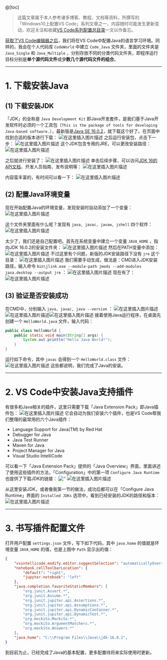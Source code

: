 @[toc]

> 这篇文章属于本人参考诸多博客、教程、文档等资料，所撰写的「Windows10上配置VS Code」系列文章之一，内容随时可能发生更新变动，欢迎关注和收藏[VS Code系列配置总目录](https://memcpy0.blog.csdn.net/article/details/117640795)一文以作备忘。


[获取了VS Code编辑器之后](https://memcpy0.blog.csdn.net/article/details/117640795)，我们将在VS Code中配置Java的语言学习环境。同样的，我会在个人代码库 `CodeWorld` 中建立 `Code_Java` 文件夹，里面的文件夹是 `Java_Single` 和 `Java_Multiple` ，分别存放不同的分类代码文件夹，即程序运行目标分别是**单个源代码文件**或**少数几个源代码文件的组合**。


---
# 1. 下载安装Java
## (1) 下载安装JDK
「JDK」的全称是 `Java Development Kit` 即Java开发套件，是我们基于Java开发软件时必须的一个工具包（`This is the package of tools for developing Java-based software.`），最新版是[Java SE 16.0.2](https://www.oracle.com/java/technologies/javase-jdk16-downloads.html)，就下载这个好了。在页面中找到合适的版本进行下载：
![在这里插入图片描述](https://img-blog.csdnimg.cn/20beb86cba5e4efc9c14970bc9b99bd8.png?x-oss-process=image/watermark,type_ZmFuZ3poZW5naGVpdGk,shadow_10,text_aHR0cHM6Ly9ibG9nLmNzZG4ubmV0L215UmVhbGl6YXRpb24=,size_16,color_FFFFFF,t_70)
之后运行安装包，点击下一步：
![在这里插入图片描述](https://img-blog.csdnimg.cn/6bfe8200e437490db3a8cbcdbc0eff56.png?x-oss-process=image/watermark,type_ZmFuZ3poZW5naGVpdGk,shadow_10,text_aHR0cHM6Ly9ibG9nLmNzZG4ubmV0L215UmVhbGl6YXRpb24=,size_16,color_FFFFFF,t_70)
这个JDK包含专用的JRE，可以更改安装路径：
![在这里插入图片描述](https://img-blog.csdnimg.cn/1dfcdc4f871543bbb6ed7dc2c2883b52.png?x-oss-process=image/watermark,type_ZmFuZ3poZW5naGVpdGk,shadow_10,text_aHR0cHM6Ly9ibG9nLmNzZG4ubmV0L215UmVhbGl6YXRpb24=,size_16,color_FFFFFF,t_70)

之后就进行安装了：
![在这里插入图片描述](https://img-blog.csdnimg.cn/1513ecef7e014198b688906fa188c4af.png?x-oss-process=image/watermark,type_ZmFuZ3poZW5naGVpdGk,shadow_10,text_aHR0cHM6Ly9ibG9nLmNzZG4ubmV0L215UmVhbGl6YXRpb24=,size_16,color_FFFFFF,t_70)
单击后续步骤，可以访问[JDK 16的API文档](https://docs.oracle.com/en/java/javase/16/index.html)、开发人员指南、发布说明等：
![在这里插入图片描述](https://img-blog.csdnimg.cn/0c8e5499e12f4c05ac0b834a94050f58.png?x-oss-process=image/watermark,type_ZmFuZ3poZW5naGVpdGk,shadow_10,text_aHR0cHM6Ly9ibG9nLmNzZG4ubmV0L215UmVhbGl6YXRpb24=,size_16,color_FFFFFF,t_70)

内容蛮丰富的，有时间可以看一下：
![在这里插入图片描述](https://img-blog.csdnimg.cn/9a32a86a850046b79a66d461fb39b253.png?x-oss-process=image/watermark,type_ZmFuZ3poZW5naGVpdGk,shadow_10,text_aHR0cHM6Ly9ibG9nLmNzZG4ubmV0L215UmVhbGl6YXRpb24=,size_16,color_FFFFFF,t_70)

## (2) 配置Java环境变量
现在开始配置Java的环境变量，发现安装时自动添加了一个变量：
![在这里插入图片描述](https://img-blog.csdnimg.cn/4bf7548b6d2345e997a2f96db0d1b55f.png?x-oss-process=image/watermark,type_ZmFuZ3poZW5naGVpdGk,shadow_10,text_aHR0cHM6Ly9ibG9nLmNzZG4ubmV0L215UmVhbGl6YXRpb24=,size_16,color_FFFFFF,t_70)

这个文件夹里面有什么呢？发现有 `java, javac, javaw, jshell` 四个软件：
![在这里插入图片描述](https://img-blog.csdnimg.cn/886cfdf8761b424ebe512c670fec2f5c.png)

太少了，我们还是自己配置吧。首先在系统变量中建立一个变量 `JAVA_HOME` ，指向JDK 16.0.2的安装文件夹：
![在这里插入图片描述](https://img-blog.csdnimg.cn/516d8319c896464299db617c21c1edf6.png?x-oss-process=image/watermark,type_ZmFuZ3poZW5naGVpdGk,shadow_10,text_aHR0cHM6Ly9ibG9nLmNzZG4ubmV0L215UmVhbGl6YXRpb24=,size_16,color_FFFFFF,t_70)
然后在PATH变量中添加：
![在这里插入图片描述](https://img-blog.csdnimg.cn/7b174feaa114490caadcd18aebe18017.png?x-oss-process=image/watermark,type_ZmFuZ3poZW5naGVpdGk,shadow_10,text_aHR0cHM6Ly9ibG9nLmNzZG4ubmV0L215UmVhbGl6YXRpb24=,size_16,color_FFFFFF,t_70)
不过这里有个问题，新版的JDK安装路径下没有 `jre` 这个目录：
![在这里插入图片描述](https://img-blog.csdnimg.cn/2d8447c5a91e427fbcb06cf8b1f13b08.png?x-oss-process=image/watermark,type_ZmFuZ3poZW5naGVpdGk,shadow_10,text_aHR0cHM6Ly9ibG9nLmNzZG4ubmV0L215UmVhbGl6YXRpb24=,size_16,color_FFFFFF,t_70)
我们需要手动生成，做法是：CMD进入JDK安装路径，输入命令 `bin\jlink.exe --module-path jmods --add-modules java.desktop --output jre` ：
![在这里插入图片描述](https://img-blog.csdnimg.cn/f9ecb3257ab744a3849e02b523ab6655.png)
现在有了：
![在这里插入图片描述](https://img-blog.csdnimg.cn/748d11cbc50e46888b0efa49ab9a0b0c.png?x-oss-process=image/watermark,type_ZmFuZ3poZW5naGVpdGk,shadow_10,text_aHR0cHM6Ly9ibG9nLmNzZG4ubmV0L215UmVhbGl6YXRpb24=,size_16,color_FFFFFF,t_70)

## (3) 验证是否安装成功
在CMD中，分别输入 `java, javac, java --version` ：
![在这里插入图片描述](https://img-blog.csdnimg.cn/02b3315db2ea4818bd9218b54baac2c4.png?x-oss-process=image/watermark,type_ZmFuZ3poZW5naGVpdGk,shadow_10,text_aHR0cHM6Ly9ibG9nLmNzZG4ubmV0L215UmVhbGl6YXRpb24=,size_16,color_FFFFFF,t_70)![在这里插入图片描述](https://img-blog.csdnimg.cn/3f556d886eca452e98e0ba785cd6c542.png?x-oss-process=image/watermark,type_ZmFuZ3poZW5naGVpdGk,shadow_10,text_aHR0cHM6Ly9ibG9nLmNzZG4ubmV0L215UmVhbGl6YXRpb24=,size_16,color_FFFFFF,t_70)![在这里插入图片描述](https://img-blog.csdnimg.cn/4989b8ef9d064b41b7df08462fe2cbc5.png)
接着使用Java运行程序，在桌面先创建一个 `HelloWorld.java` 文件，输入代码：

```java
public class HelloWorld {
	public static void main(String[] args) {
		System.out.println("Hello Java World!");
	}
}
```
运行如下命令，其中 `javac` 会得到一个 `HelloWorld.class` 文件：
![在这里插入图片描述](https://img-blog.csdnimg.cn/ddfdc4f998144395b1025ba0f153ec24.png)
这些都说明，我们完成了Java的安装。

---
# 2. VS Code中安装Java支持插件
有很多和Java相关的插件，这里只需要下载「Java Extension Pack」即Java插件包：
![在这里插入图片描述](https://img-blog.csdnimg.cn/bfa601d05f0d4c0ca587b86b1793792d.png?x-oss-process=image/watermark,type_ZmFuZ3poZW5naGVpdGk,shadow_10,text_aHR0cHM6Ly9ibG9nLmNzZG4ubmV0L215UmVhbGl6YXRpb24=,size_16,color_FFFFFF,t_70)
它会自动为我们安装六个插件，也是VS Code帮我们整理的最常用的六个Java插件：
- Language Support for Java(TM) by Red Hat
- Debugger for Java
- Java Test Runner
- Maven for Java
- Project Manager for Java
- Visual Studio IntelliCode

可以看一下「Java Extension Pack」提供的「Java Overview」界面，里面讲述了使用这些插件的方法，「Configuration」中的第一项 `Configure Java Runtime` 也提供了下载JDK的链接：
![‘’](https://img-blog.csdnimg.cn/4e30b2b49f954227b5564c03366aee92.png?x-oss-process=image/watermark,type_ZmFuZ3poZW5naGVpdGk,shadow_10,text_aHR0cHM6Ly9ibG9nLmNzZG4ubmV0L215UmVhbGl6YXRpb24=,size_16,color_FFFFFF,t_70)
![在这里插入图片描述](https://img-blog.csdnimg.cn/fa6df4fd7f1e405db56271eb81995f1d.png?x-oss-process=image/watermark,type_ZmFuZ3poZW5naGVpdGk,shadow_10,text_aHR0cHM6Ly9ibG9nLmNzZG4ubmV0L215UmVhbGl6YXRpb24=,size_16,color_FFFFFF,t_70)

从这里安装JDK，或者像我第一节的做法，成功后都可以在「Configure Java Runtime」界面的 `Installed JDKs` 选项中，看到已经安装的JDK的路径和版本：
![在这里插入图片描述](https://img-blog.csdnimg.cn/aa8f1ad35b6c40f7bfa97d7f6af399c8.png?x-oss-process=image/watermark,type_ZmFuZ3poZW5naGVpdGk,shadow_10,text_aHR0cHM6Ly9ibG9nLmNzZG4ubmV0L215UmVhbGl6YXRpb24=,size_16,color_FFFFFF,t_70)

---
# 3. 书写插件配置文件
打开用户配置 `settings.json` 文件，写下如下代码，其中 `java.home` 的值就是环境变量 `JAVA_HOME` 的值，也是上图中 `Path` 显示出的值：
```json
{
	"vsintellicode.modify.editor.suggestSelection": "automaticallyOverrodeDefaultValue",
    "notebook.cellToolbarLocation": {
        "default": "right",
        "jupyter-notebook": "left"
    },
    "java.completion.favoriteStaticMembers": [
        "org.junit.Assert.*",
        "org.junit.Assume.*",
        "org.junit.jupiter.api.Assertions.*",
        "org.junit.jupiter.api.Assumptions.*",
        "org.junit.jupiter.api.DynamicContainer.*",
        "org.junit.jupiter.api.DynamicTest.*",
        "org.mockito.Mockito.*",
        "org.mockito.ArgumentMatchers.*",
        "org.mockito.Answers.*"
    ], 
    "java.home": "C:\\Program Files\\Java\\jdk-16.0.2",
}
```
到目前为止，已经完成了Java的基本配置，更多配置待将来实际使用时更新。
